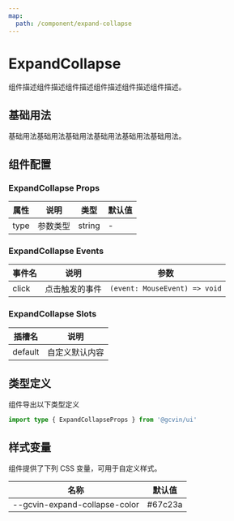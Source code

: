 ```yaml
---
map:
  path: /component/expand-collapse
---
```


# ExpandCollapse

组件描述组件描述组件描述组件描述组件描述组件描述。

## 基础用法

基础用法基础用法基础用法基础用法基础用法基础用法。

<demo src="./__demos__/basic.vue"></demo>

## 组件配置

### ExpandCollapse Props

| 属性 | 说明     | 类型   | 默认值 |
| ---- | -------- | ------ | ------ |
| type | 参数类型 | string | -      |

### ExpandCollapse Events

| 事件名 | 说明           | 参数                          |
| ------ | -------------- | ----------------------------- |
| click  | 点击触发的事件 | `(event: MouseEvent) => void` |

### ExpandCollapse Slots

| 插槽名  | 说明           |
| ------- | -------------- |
| default | 自定义默认内容 |

## 类型定义

组件导出以下类型定义

```ts
import type { ExpandCollapseProps } from '@gcvin/ui'
```

## 样式变量

组件提供了下列 CSS 变量，可用于自定义样式。

| 名称                          | 默认值  |
| ----------------------------- | ------- |
| --gcvin-expand-collapse-color   | #67c23a |
